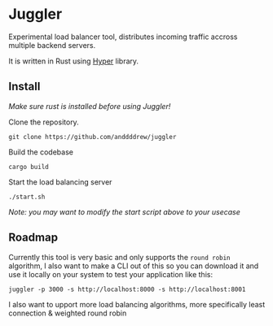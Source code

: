 # Juggler

Experimental load balancer tool, distributes incoming traffic accross multiple backend servers.

It is written in Rust using [Hyper](https://hyper.rs) library.

## Install
*Make sure rust is installed before using Juggler!*

Clone the repository.
```
git clone https://github.com/anddddrew/juggler
```

Build the codebase
```
cargo build
```

Start the load balancing server
```
./start.sh
```

*Note: you may want to modify the start script above to your usecase*

## Roadmap

Currently this tool is very basic and only supports the `round robin` algorithm, I also want to make a CLI out of this so you can download it and use it locally on your system to test your application like this: 

`juggler -p 3000 -s http://localhost:8000 -s http://localhost:8001`

I also want to upport more load balancing algorithms, more specifically least connection & weighted round robin